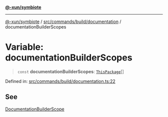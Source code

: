 [**@-xun/symbiote**](../../../../../README.md)

***

[@-xun/symbiote](../../../../../README.md) / [src/commands/build/documentation](../README.md) / documentationBuilderScopes

# Variable: documentationBuilderScopes

> `const` **documentationBuilderScopes**: [`ThisPackage`](../../../../configure/enumerations/ThisPackageGlobalScope.md#thispackage)[]

Defined in: [src/commands/build/documentation.ts:22](https://github.com/Xunnamius/symbiote/blob/cef28b21a1184891fa2969c3a3fa80ab4446b3b6/src/commands/build/documentation.ts#L22)

## See

[DocumentationBuilderScope](../../../../configure/enumerations/ThisPackageGlobalScope.md)
